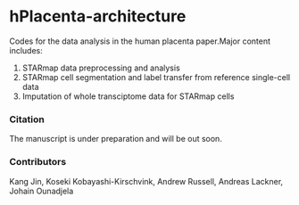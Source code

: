 # hPlacenta-architecture
 Codes for the data analysis in the human placenta paper.Major content includes:

 1. STARmap data preprocessing and analysis
 2. STARmap cell segmentation and label transfer from reference single-cell data
 3. Imputation of whole transciptome data for STARmap cells

 ### Citation
 The manuscript is under preparation and will be out soon.

### Contributors
Kang Jin, Koseki Kobayashi-Kirschvink, Andrew Russell, Andreas Lackner, Johain Ounadjela
